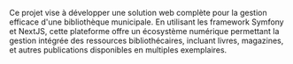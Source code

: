 Ce projet vise à développer une solution web complète pour la gestion efficace d'une bibliothèque municipale. En utilisant les framework Symfony et NextJS, cette plateforme offre un écosystème numérique permettant la gestion intégrée des ressources bibliothécaires, incluant livres, magazines, et autres publications disponibles en multiples exemplaires.
